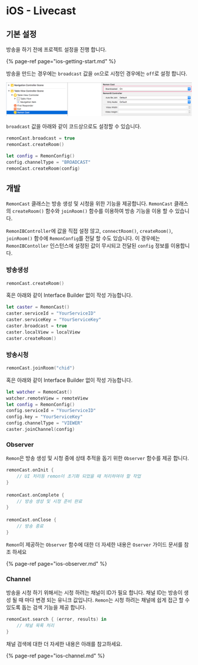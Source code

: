 # iOS - Livecast

## 기본 설정

방송을 하기 전에 프로젝트 설정을 진행 합니다.

{% page-ref page="ios-getting-start.md" %}

방송을 만드는 경우에는 `broadcast` 값을 `on`으로 시청인 경우에는 `off`로 설정 합니다.

![broadcast role](../.gitbook/assets/basic_config4.png)

`broadcast` 값을 아래와 같이 코드상으로도 설정할 수 있습니다.

```swift
remonCast.broadcast = true
remonCast.createRoom()
```

```swift
let config = RemonConfig()
config.channelType = "BROADCAST"
remonCast.createRoom(config)
```

## 개발

`RemonCast` 클래스는 방송 생성 및 시청을 위한 기능을 제공합니다. `RemonCast` 클래스의 `createRoom()` 함수와 `joinRoom()` 함수를 이용하여 방송 기능을 이용 할 수 있습니다. 

`RemonIBController`에 값을 직접 설정 않고, `connectRoom()`, `createRoom()`, `joinRoom()` 함수에 `RemonConfig`를 전달 할 수도 있습니다. 이 경우에는  `RemonIBContoller` 인스턴스에 설정된 값이 무시되고 전달된 `config` 정보를 이용합니다.

### 방송생성

```swift
remonCast.createRoom()
```

혹은 아래와 같이 Interface Builder 없이 작성 가능합니다.

```swift
let caster = RemonCast()
caster.serviceId = "YourServiceID"
caster.serviceKey = "YourServiceKey"
caster.broadcast = true
caster.localView = localView
caster.createRoom()
```

### 방송시청

```swift
remonCast.joinRoom("chid")
```

혹은 아래와 같이 Interface Builder 없이 작성 가능합니다.

```swift
let watcher = RemonCast()
watcher.remoteView = remoteView
let config = RemonConfig()
config.serviceId = "YourServiceID"
config.key = "YourServiceKey"
config.channelType = "VIEWER"
caster.joinChannel(config)
```

### Observer

`Remon`은 방송 생성 및 시청 중에  상태 추적을 돕기 위한 `Observer` 함수를 제공 합니다.

```swift
remonCast.onInit {
    // UI 처리등 remon이 초기화 되었을 때 처리하여야 할 작업
}

remonCast.onComplete {
    // 방송 생성 및 시청 준비 완료
}

remonCast.onClose {
    // 방송 종료
}
```

`Remon`이 제공하는 `Observer` 함수에 대한 더 자세한 내용은 `Oserver` 가이드 문서를 참조 하세요

{% page-ref page="ios-observer.md" %}

### Channel

방송을 시청 하기 위해서는 시청 하려는 채널이 ID가 필요 합니다. 채널 ID는 방송이 생성 될 때 마다 변경 되는 유니크 값입니다. `Remon`는 시청 하려는 채널에 쉽게 접근 할 수 있도록 돕는 검색 기능을 제공 합니다.

```swift
remonCast.search { (error, results) in
    // 채널 목록 처리
}
```

채널 검색에 대한 더  자세한 내용은 아래를 참고하세요.

{% page-ref page="ios-channel.md" %}



